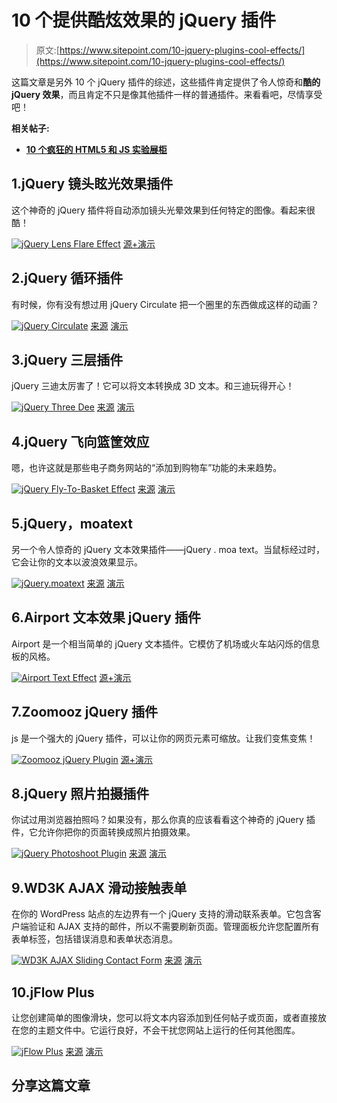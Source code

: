 # 10 个提供酷炫效果的 jQuery 插件

> 原文:[https://www.sitepoint.com/10-jquery-plugins-cool-effects/](https://www.sitepoint.com/10-jquery-plugins-cool-effects/)

这篇文章是另外 10 个 jQuery 插件的综述，这些插件肯定提供了令人惊奇和**酷的 jQuery 效果**，而且肯定不只是像其他插件一样的普通插件。来看看吧，尽情享受吧！

**相关帖子:**

*   [**10 个疯狂的 HTML5 和 JS 实验展柜**](http://www.jquery4u.com/html/10-crazy-html5-js-experiment-showcase/)

## 1.jQuery 镜头眩光效果插件

这个神奇的 jQuery 插件将自动添加镜头光晕效果到任何特定的图像。看起来很酷！

 [![jQuery Lens Flare Effect](../Images/235fb16cf5bbe346a7d06ab2f06f69c7.png)](http://www.professorcloud.com/mainsite/lens-flare.htm) 
[源+演示](http://www.professorcloud.com/mainsite/lens-flare.htm)

## 2.jQuery 循环插件

有时候，你有没有想过用 jQuery Circulate 把一个圈里的东西做成这样的动画？

 [![jQuery Circulate](../Images/4edcc6b591c4accf3a1fd3e23493e8c9.png)](http://css-tricks.com/circulate/) 
[来源](http://css-tricks.com/circulate/)
[演示](http://css-tricks.com/examples/Circulate/)

## 3.jQuery 三层插件

jQuery 三迪太厉害了！它可以将文本转换成 3D 文本。和三迪玩得开心！

 [![jQuery Three Dee](../Images/b763ec8f0b9d038f72f0ee5a9b0fae42.png)](http://www.stevefenton.co.uk/Content/Jquery-Three-Dee/) 
[来源](http://www.stevefenton.co.uk/Content/Jquery-Three-Dee/)
[演示](http://www.stevefenton.co.uk/cmsfiles/assets/File/threedee.html)

## 4.jQuery 飞向篮筐效应

嗯，也许这就是那些电子商务网站的“添加到购物车”功能的未来趋势。

 [![jQuery Fly-To-Basket Effect](../Images/cc89dada633aed43851beac7505a2d13.png)](http://www.webresourcesdepot.com/fly-to-basket-effect-with-jquery/) 
[来源](http://www.webresourcesdepot.com/fly-to-basket-effect-with-jquery/)
[演示](http://www.webresourcesdepot.com/wp-content/uploads/file/jbasket/fly-to-basket/)

## 5.jQuery，moatext

另一个令人惊奇的 jQuery 文本效果插件——jQuery . moa text。当鼠标经过时，它会让你的文本以波浪效果显示。

 [![jQuery.moatext](../Images/73a5c49bd3721d7c857097e95ece416a.png)](http://sourceforge.jp/projects/moatext/) 
[来源](http://sourceforge.jp/projects/moatext/)
[演示](http://labs.bitmeister.jp/moamoa/demo.html)

## 6.Airport 文本效果 jQuery 插件

Airport 是一个相当简单的 jQuery 文本插件。它模仿了机场或火车站闪烁的信息板的风格。

 [![Airport Text Effect](../Images/0e3265e701ae8083f60f7b12bede663b.png)](http://www.unwrongest.com/projects/airport/) 
[源+演示](http://www.unwrongest.com/projects/airport/)

## 7.Zoomooz jQuery 插件

js 是一个强大的 jQuery 插件，可以让你的网页元素可缩放。让我们变焦变焦！

 [![Zoomooz jQuery Plugin](../Images/52f48179e0ec2587ba0be2a3909fc34b.png)](http://janne.aukia.com/zoomooz/) 
[源+演示](http://janne.aukia.com/zoomooz/)

## 8.jQuery 照片拍摄插件

你试过用浏览器拍照吗？如果没有，那么你真的应该看看这个神奇的 jQuery 插件，它允许你把你的页面转换成照片拍摄效果。

 [![jQuery Photoshoot Plugin](../Images/dd55751ba9a6a92724bb5f671ab40ffd.png)](http://tutorialzine.com/2010/02/jquery-photoshoot-plugin/) 
[来源](http://tutorialzine.com/2010/02/jquery-photoshoot-plugin/)
[演示](http://demo.tutorialzine.com/2010/02/photo-shoot-css-jquery/demo.html)

## 9.WD3K AJAX 滑动接触表单

在你的 WordPress 站点的左边界有一个 jQuery 支持的滑动联系表单。它包含客户端验证和 AJAX 支持的邮件，所以不需要刷新页面。管理面板允许您配置所有表单标签，包括错误消息和表单状态消息。

 [![WD3K AJAX Sliding Contact Form](../Images/06a931c539a078ed9cd0da7ccd6679c2.png)](http://wordpress.org/extend/plugins/wd3k-ajax-sliding-contact-form/) 
[来源](http://wordpress.org/extend/plugins/wd3k-ajax-sliding-contact-form/)
[演示](http://wordpress.org/extend/plugins/wd3k-ajax-sliding-contact-form/screenshots/)

## 10.jFlow Plus

让您创建简单的图像滑块，您可以将文本内容添加到任何帖子或页面，或者直接放在您的主题文件中。它运行良好，不会干扰您网站上运行的任何其他图库。

 [![jFlow Plus](../Images/2ce8d44f1fb7595fc87ea96feeaad4e0.png)](http://wordpress.org/extend/plugins/jflow-plus/) 
[来源](http://wordpress.org/extend/plugins/jflow-plus/)
[演示](http://testwp.priteshgupta.com/74-2/)

## 分享这篇文章